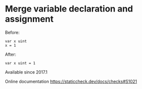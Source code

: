 # Merge variable declaration and assignment

Before:

    var x uint
    x = 1

After:

    var x uint = 1

Available since
    2017.1

Online documentation
    https://staticcheck.dev/docs/checks#S1021
